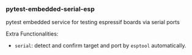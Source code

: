 ### pytest-embedded-serial-esp

pytest embedded service for testing espressif boards via serial ports

Extra Functionalities:

- `serial`: detect and confirm target and port by `esptool` automatically.
